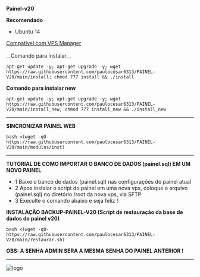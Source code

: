 __Painel-v20__

__Recomendado__
- Ubuntu 14
<a href="https://github.com/paulocesar6313/VPS-MANAGER-1.0" target="_blank">
  Compativel com VPS Manager
</a>
<br>
<br>
__Comando para instalar__

```apt-get update -y; apt-get upgrade -y; wget https://raw.githubusercontent.com/paulocesar6313/PAINEL-V20/main/install; chmod 777 install && ./install```

__Comando para instalar new__

```apt-get update -y; apt-get upgrade -y; wget https://raw.githubusercontent.com/paulocesar6313/PAINEL-V20/main/install_new; chmod 777 install_new && ./install_new```

-------------------------------------------------------------------------------
__SINCRONIZAR PAINEL WEB__

```bash <(wget -qO- https://raw.githubusercontent.com/paulocesar6313/PAINEL-V20/main/modulos/inst)```

-------------------------------------------------------------------------------
__TUTORIAL DE COMO IMPORTAR O BANCO DE DADOS (painel.sql)  EM UM NOVO PAINEL__

* 1 Baixe o banco de dados (painel.sql) nas configurações do painel atual
* 2 Apos instalar o script do painel em uma nova vps, coloque o arquivo (painel.sql) no diretório /root da nova vps, via SFTP
* 3 Execulte o comando abaixo e seja feliz !

__INSTALAÇÃO BACKUP-PAINEL-V20 (Script de restauração da base de dados do painel v20)__

```bash <(wget -qO- https://raw.githubusercontent.com/paulocesar6313/PAINEL-V20/main/restaurar.sh)```

__OBS: A SENHA ADMIN SERA A MESMA SENHA DO PAINEL ANTERIOR !__

-------------------------------------------------------------------------------
![logo](https://github.com/paulocesar6313/PAINEL-V20/blob/main/home.png)
